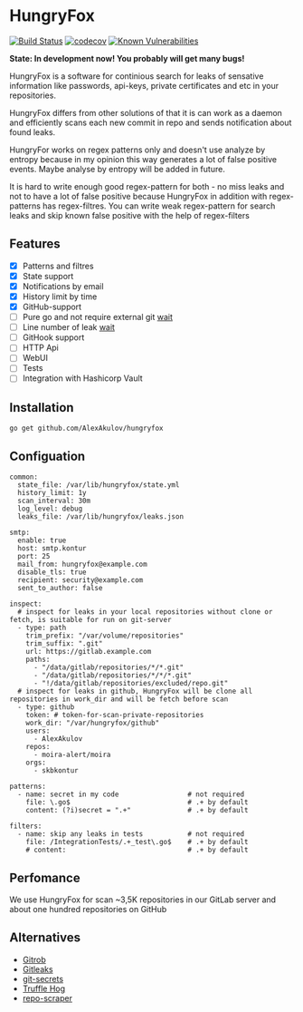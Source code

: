 # HungryFox

[![Build Status](https://travis-ci.org/AlexAkulov/hungryfox.svg?branch=master)](https://travis-ci.org/AlexAkulov/hungryfox)
[![codecov](https://codecov.io/gh/AlexAkulov/hungryfox/branch/master/graph/badge.svg)](https://codecov.io/gh/AlexAkulov/hungryfox)
[![Known Vulnerabilities](https://snyk.io/test/github/AlexAkulov/hungryfox/badge.svg)](https://snyk.io/test/github/AlexAkulov/hungryfox)

**State: In development now! You probably will get many bugs!**

HungryFox is a software for continious search for leaks of sensative information like passwords, api-keys, private certificates and etc in your repositories.

HungryFox differs from other solutions of that it is can work as a daemon and efficiently scans each new commit in repo and sends notification about found leaks.

HungryFor works on regex patterns only and doesn't use analyze by entropy because in my opinion this way generates a lot of false positive events. Maybe analyse by entropy will be added in future.

It is hard to write enough good regex-pattern for both - no miss leaks and not to have a lot of false positive because HungryFox in addition with regex-patterns has regex-filtres. You can write weak regex-pattern for search leaks and skip known false positive with the help of regex-filters


## Features
- [x] Patterns and filtres
- [x] State support
- [x] Notifications by email
- [x] History limit by time
- [x] GitHub-support
- [ ] Pure go and not require external git [wait](https://github.com/src-d/go-git/issues/757)
- [ ] Line number of leak [wait](https://github.com/src-d/go-git/issues/806)
- [ ] GitHook support
- [ ] HTTP Api
- [ ] WebUI
- [ ] Tests
- [ ] Integration with Hashicorp Vault

## Installation

```
go get github.com/AlexAkulov/hungryfox
```

## Configuation
```
common:
  state_file: /var/lib/hungryfox/state.yml
  history_limit: 1y
  scan_interval: 30m
  log_level: debug
  leaks_file: /var/lib/hungryfox/leaks.json

smtp:
  enable: true
  host: smtp.kontur
  port: 25
  mail_from: hungryfox@example.com
  disable_tls: true
  recipient: security@example.com
  sent_to_author: false

inspect:
  # inspect for leaks in your local repositories without clone or fetch, is suitable for run on git-server
  - type: path
    trim_prefix: "/var/volume/repositories"
    trim_suffix: ".git"
    url: https://gitlab.example.com
    paths:
      - "/data/gitlab/repositories/*/*.git"
      - "/data/gitlab/repositories/*/*/*.git"
      - "!/data/gitlab/repositories/excluded/repo.git"
  # inspect for leaks in github, HungryFox will be clone all repositories in work_dir and will be fetch before scan
  - type: github
    token: # token-for-scan-private-repositories
    work_dir: "/var/hungryfox/github"
    users:
      - AlexAkulov
    repos:
      - moira-alert/moira
    orgs:
      - skbkontur

patterns:
  - name: secret in my code                 # not required
    file: \.go$                             # .+ by default
    content: (?i)secret = ".+"              # .+ by default

filters:
  - name: skip any leaks in tests           # not required
    file: /IntegrationTests/.+_test\.go$    # .+ by default
    # content:                              # .+ by default
```
## Perfomance
We use HungryFox for scan ~3,5K repositories in our GitLab server and about one hundred repositories on GitHub

## Alternatives
- [Gitrob](https://github.com/michenriksen/gitrob)
- [Gitleaks](https://github.com/zricethezav/gitleaks)
- [git-secrets](https://github.com/awslabs/git-secrets)
- [Truffle Hog](https://github.com/dxa4481/truffleHog)
- [repo-scraper](https://github.com/dssg/repo-scraper)